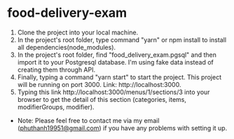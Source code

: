 # food-delivery-exam

1. Clone the project into your local machine.
2. In the project's root folder, type command "yarn" or npm install to install all dependencies(node_modules).
3. In the project's root folder, find "food_delivery_exam.pgsql" and then import it to your Postgresql database. I'm using fake data instead of creating them through API.
4. Finally, typing a command "yarn start" to start the project. This project will be running on port 3000. Link: http://localhost:3000.
5. Typing this link http://localhost:3000/menus/1/sections/3 into your browser to get the detail of this section (categories, items, modifierGroups, modifier). 

* Note: Please feel free to contact me via my email (phuthanh19951@gmail.com) if you have any problems with setting it up.
